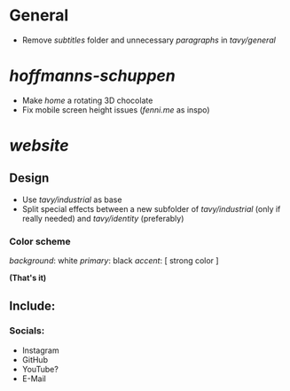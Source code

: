 # General

- Remove *subtitles* folder and unnecessary *paragraphs* in *tavy/general*

# *hoffmanns-schuppen*

- Make *home* a rotating 3D chocolate
- Fix mobile screen height issues (*fenni.me* as inspo)

# *website*

## Design

- Use *tavy/industrial* as base
- Split special effects between a new subfolder of *tavy/industrial* (only if really needed) and *tavy/identity* (preferably)

### Color scheme

*background*: white
*primary*: black
*accent*: [ strong color ]

**(That's it)**

## Include:

### Socials:

- Instagram
- GitHub
- YouTube?
- E-Mail

